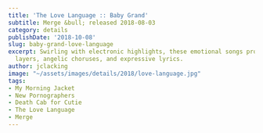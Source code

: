```yaml
---
title: 'The Love Language :: Baby Grand'
subtitle: Merge &bull; released 2018-08-03
category: details
publishDate: '2018-10-08'
slug: baby-grand-love-language
excerpt: Swirling with electronic highlights, these emotional songs provide multiple
  layers, angelic choruses, and expressive lyrics.
author: jclacking
image: "~/assets/images/details/2018/love-language.jpg"
tags:
- My Morning Jacket
- New Pornographers
- Death Cab for Cutie
- The Love Language
- Merge
---
```


